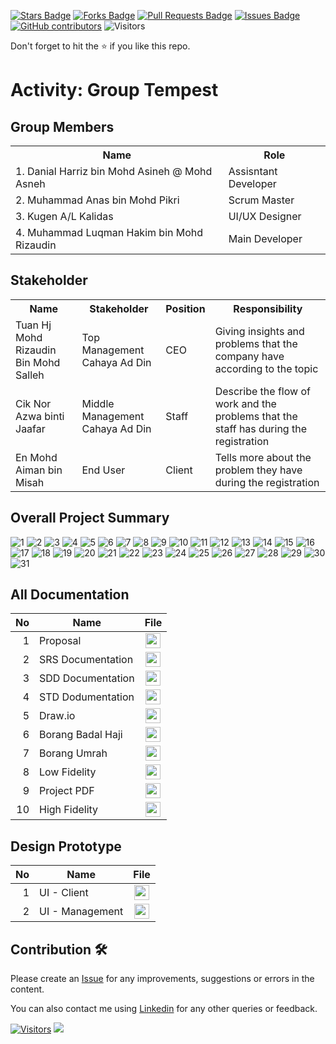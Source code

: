 <a href="https://github.com/drshahizan/software-engineering/stargazers"><img src="https://img.shields.io/github/stars/drshahizan/software-engineering" alt="Stars Badge"/></a>
<a href="https://github.com/drshahizan/software-engineering/network/members"><img src="https://img.shields.io/github/forks/drshahizan/software-engineering" alt="Forks Badge"/></a>
<a href="https://github.com/drshahizan/software-engineering/pulls"><img src="https://img.shields.io/github/issues-pr/drshahizan/software-engineering" alt="Pull Requests Badge"/></a>
<a href="https://github.com/drshahizan/software-engineering/issues"><img src="https://img.shields.io/github/issues/drshahizan/software-engineering" alt="Issues Badge"/></a>
<a href="https://github.com/drshahizan/software-engineering/graphs/contributors"><img alt="GitHub contributors" src="https://img.shields.io/github/contributors/drshahizan/software-engineering?color=2b9348"></a>
![Visitors](https://api.visitorbadge.io/api/visitors?path=https%3A%2F%2Fgithub.com%2Fdrshahizan%2Fsoftware-engineering&labelColor=%23d9e3f0&countColor=%23697689&style=flat)


Don't forget to hit the :star: if you like this repo.

# Activity: Group Tempest

## Group Members
<table>
  <tr>
    <th>Name</th>
    <th>Role</th>
  </tr>
  <tr>
    <td>1. Danial Harriz bin Mohd Asineh @ Mohd Asneh</td>
    <td>Assisntant Developer</td>
  </tr>
  <tr>
    <td>2. Muhammad Anas bin Mohd Pikri</td>
    <td>Scrum Master</td>
  </tr>
    <tr>
    <td>3. Kugen A/L Kalidas</td>
    <td>UI/UX Designer</td>
  </tr>
    <tr>
    <td>4. Muhammad Luqman Hakim bin Mohd Rizaudin</td>
    <td>Main Developer</td>
  </tr>
</table>

## Stakeholder
<table>
  <tr>
    <th>Name</th>
    <th>Stakeholder</th>
    <th>Position</th>
    <th>Responsibility</th>
  </tr>
  <tr>
    <td>Tuan Hj Mohd Rizaudin Bin Mohd Salleh</td>
    <td>Top Management Cahaya Ad Din</td>
    <td>CEO</td>
    <td>Giving insights and problems that the company have according to the topic</td>
  </tr>
    <tr>
    <td>Cik Nor Azwa binti Jaafar</td>
    <td>Middle Management Cahaya Ad Din</td>
    <td>Staff</td>
    <td>Describe the flow of work and the problems that the staff has during the registration</td>
  </tr>
    <tr>
    <td>En Mohd Aiman bin Misah</td>
    <td>End User</td>
    <td>Client</td>
    <td>Tells more about the problem they have during the registration</td>
  </tr>
</table>

## Overall Project Summary

![1](https://github.com/drshahizan/software-engineering/assets/128146716/e97b543b-ca95-44c6-9555-b4381462dca9)
![2](https://github.com/drshahizan/software-engineering/assets/128146716/55a65960-34d8-4251-a79c-a52d82c65bfd)
![3](https://github.com/drshahizan/software-engineering/assets/128146716/84b297a8-c868-43bf-ad58-6449605e7d79)
![4](https://github.com/drshahizan/software-engineering/assets/128146716/11cc41fa-34ef-4039-946d-d0a2df2324f0)
![5](https://github.com/drshahizan/software-engineering/assets/128146716/fe8be326-c321-4883-82ea-f16b436dcf1f)
![6](https://github.com/drshahizan/software-engineering/assets/128146716/1eadb323-5624-4d1d-8018-09f877ca2c72)
![7](https://github.com/drshahizan/software-engineering/assets/128146716/6af52242-3a99-40cb-9918-2373f1ebe807)
![8](https://github.com/drshahizan/software-engineering/assets/128146716/e83291dc-3eb8-40cf-a4aa-f148cc528479)
![9](https://github.com/drshahizan/software-engineering/assets/128146716/7311f42b-826b-4075-86db-028cf7cf0b6b)
![10](https://github.com/drshahizan/software-engineering/assets/128146716/5dd31726-97a8-4b95-8ed5-f16c2e6e1758)
![11](https://github.com/drshahizan/software-engineering/assets/128146716/8d29268c-1a1c-4301-86e1-fb7e0030feff)
![12](https://github.com/drshahizan/software-engineering/assets/128146716/3aec3155-b6ac-4a4f-bfc5-4a630069f2a3)
![13](https://github.com/drshahizan/software-engineering/assets/128146716/bec8914b-9baa-4a7d-9473-48bbc364bfe2)
![14](https://github.com/drshahizan/software-engineering/assets/128146716/9f83fb4d-d053-4501-b1d8-bfce9599430d)
![15](https://github.com/drshahizan/software-engineering/assets/128146716/4ce4a344-0aee-49ec-89bd-8156d44d5e52)
![16](https://github.com/drshahizan/software-engineering/assets/128146716/3a37f5c7-9d43-4a6c-953e-03b8ecd905f1)
![17](https://github.com/drshahizan/software-engineering/assets/128146716/b71d92d0-e596-47a8-a381-e95464e70da9)
![18](https://github.com/drshahizan/software-engineering/assets/128146716/25d4cab7-881e-401b-b769-146eb556f4eb)
![19](https://github.com/drshahizan/software-engineering/assets/128146716/a22a320f-2c8b-4b15-8d42-1d22949bd44a)
![20](https://github.com/drshahizan/software-engineering/assets/128146716/5ab60251-2578-46f4-9ee6-59892f61d171)
![21](https://github.com/drshahizan/software-engineering/assets/128146716/88934a07-e2b1-41dd-ab41-f2bdadde802c)
![22](https://github.com/drshahizan/software-engineering/assets/128146716/4684abd0-a62b-405e-9d89-3a39b49c6752)
![23](https://github.com/drshahizan/software-engineering/assets/128146716/c7d52a8c-45a6-41ae-8b7a-5ff96fd1669a)
![24](https://github.com/drshahizan/software-engineering/assets/128146716/3c4345f9-243b-4e6f-98b9-004dc86e2c8d)
![25](https://github.com/drshahizan/software-engineering/assets/128146716/12a44295-1ae1-4696-a537-ed82859edff8)
![26](https://github.com/drshahizan/software-engineering/assets/128146716/fa1cefab-8057-44fc-809e-7ce1d73ddb34)
![27](https://github.com/drshahizan/software-engineering/assets/128146716/317334e7-4ac0-4fe6-9838-abb01810d435)
![28](https://github.com/drshahizan/software-engineering/assets/128146716/81431715-c507-407b-9ada-71ffe75ff2aa)
![29](https://github.com/drshahizan/software-engineering/assets/128146716/d9937044-88ed-42bf-9460-0a8e5139b5d2)
![30](https://github.com/drshahizan/software-engineering/assets/128146716/01d447df-2312-4979-a361-60aeb8201e2f)
![31](https://github.com/drshahizan/software-engineering/assets/128146716/56e17d2f-3e94-4798-b484-f8eddad42e7a)


## All Documentation
| No | Name |File | 
| -----:| ----- | :------: | 
|1| Proposal| <a href="https://github.com/drshahizan/software-engineering/tree/main/proposal/submission/sec02/Tempest" ><img src="../../../../../images/pdf64.png" width="24px" height="24px" ></a>|
|2| SRS Documentation| <a href="https://docs.google.com/document/d/10gvMoqZI62MOTXbXjc-9j_9U0HgUAkaB/edit" ><img src="../../../../../images/pdf64.png" width="24px" height="24px" ></a>|
|3| SDD Documentation| <a href="https://docs.google.com/document/d/1K2Qi3slGgb55GVH3L77NezoQBvgSlP_35AhlF6R2jow/edit" ><img src="../../../../../images/pdf64.png" width="24px" height="24px" ></a>|
|4| STD Dodumentation| <a href="https://docs.google.com/document/d/1z9bRBwo4C8FDRjve47uwQt6wyxI6S2xL/edit" ><img src="../../../../../images/pdf64.png" width="24px" height="24px" ></a>|
|5| Draw.io| <a href="https://github.com/drshahizan/software-engineering/tree/main/project/documentation/srs/sec02/tempest/drawio" ><img src="../../../../../images/drawio.svg" width="24px" height="24px" ></a>|
|6| Borang Badal Haji| <a href="https://drive.google.com/drive/folders/1xm0X4yxzjBrGPt_EeF4PT4udWYxdx8PS?usp=share_link" ><img src="../../../../../images/data_folder.png" width="24px" height="24px" ></a>|
|7| Borang Umrah| <a href="https://drive.google.com/drive/folders/1cNg7cQG-RONHfL7_yHy9h5DZDWGfi-1k?usp=share_link" ><img src="../../../../../images/data_folder.png" width="24px" height="24px" ></a>|
|8| Low Fidelity| <a href="https://drive.google.com/drive/folders/1cNg7cQG-RONHfL7_yHy9h5DZDWGfi-1k?usp=share_link" ><img src="../../../../../images/data_folder.png" width="24px" height="24px" ></a>|
|9| Project PDF| <a href="https://drive.google.com/drive/folders/1cNg7cQG-RONHfL7_yHy9h5DZDWGfi-1k?usp=share_link" ><img src="../../../../../images/data_folder.png" width="24px" height="24px" ></a>|
|10| High Fidelity| <a href="https://www.figma.com/file/14yOLT8pXoP32SdUMzbycj/High-Fidelity?type=design&mode=design&t=paIO4RrD2YTAGP86-1" ><img src="../../../../../images/figma.svg" width="24px" height="24px" ></a>|

## Design Prototype
| No | Name |File | 
| -----:| ----- | :------: | 
|1| UI - Client| <a href="https://www.figma.com/proto/bxZ5VHV7AgqrPldNkQLjce/client-UI?type=design&scaling=scale-down&page-id=0%3A1&starting-point-node-id=6%3A8&node-id=6-8&mode=design" ><img src="../../../../../images/figma.svg" width="24px" height="24px" ></a>|
|2| UI - Management| <a href="https://www.figma.com/proto/r9ZZSRqizWzXMz3Xdq5Oc9/management-dashboard?type=design&scaling=scale-down&page-id=0%3A1&starting-point-node-id=2%3A5&node-id=2-5&mode=design" ><img src="../../../../../images/figma.svg" width="24px" height="24px" ></a>|



## Contribution 🛠️
Please create an [Issue](https://github.com/drshahizan/software-engineering/issues) for any improvements, suggestions or errors in the content.

You can also contact me using [Linkedin](https://www.linkedin.com/in/drshahizan/) for any other queries or feedback.

[![Visitors](https://api.visitorbadge.io/api/visitors?path=https%3A%2F%2Fgithub.com%2Fdrshahizan&labelColor=%23697689&countColor=%23555555&style=plastic)](https://visitorbadge.io/status?path=https%3A%2F%2Fgithub.com%2Fdrshahizan)
![](https://hit.yhype.me/github/profile?user_id=81284918)


